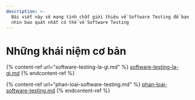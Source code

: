 ```yaml
---
description: >-
  Bài viết này sẽ mang tính chất giới thiệu về Software Testing để bạn có cái
  nhìn bao quát nhất có thể về Software Testing
---
```


# Những khái niệm cơ bản

{% content-ref url="software-testing-la-gi.md" %}
[software-testing-la-gi.md](software-testing-la-gi.md)
{% endcontent-ref %}

{% content-ref url="phan-loai-software-testing.md" %}
[phan-loai-software-testing.md](phan-loai-software-testing.md)
{% endcontent-ref %}
